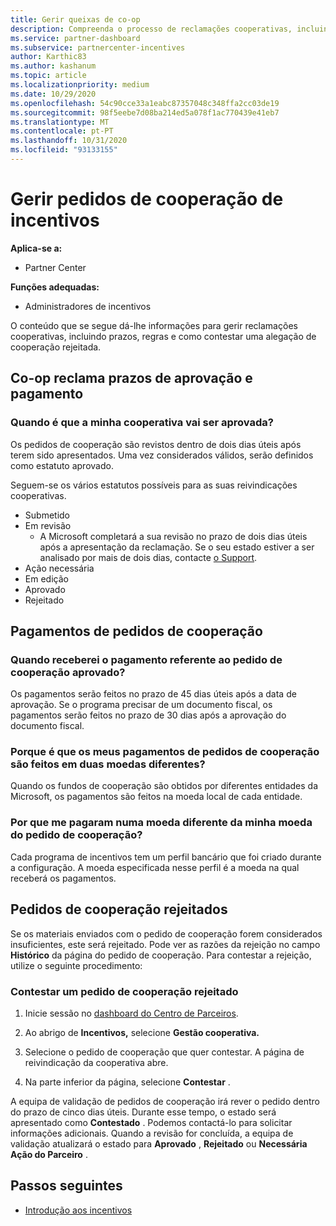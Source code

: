 ```yaml
---
title: Gerir queixas de co-op
description: Compreenda o processo de reclamações cooperativas, incluindo prazos, questões cambiais e como contestar um pedido de cooperação rejeitado.
ms.service: partner-dashboard
ms.subservice: partnercenter-incentives
author: Karthic83
ms.author: kashanum
ms.topic: article
ms.localizationpriority: medium
ms.date: 10/29/2020
ms.openlocfilehash: 54c90cce33a1eabc87357048c348ffa2cc03de19
ms.sourcegitcommit: 98f5eebe7d08ba214ed5a078f1ac770439e41eb7
ms.translationtype: MT
ms.contentlocale: pt-PT
ms.lasthandoff: 10/31/2020
ms.locfileid: "93133155"
---
```

# <a name="manage-incentives-co-op-claims"></a>Gerir pedidos de cooperação de incentivos

**Aplica-se a:**

- Partner Center

**Funções adequadas:**

- Administradores de incentivos

O conteúdo que se segue dá-lhe informações para gerir reclamações cooperativas, incluindo prazos, regras e como contestar uma alegação de cooperação rejeitada.

## <a name="co-op-claims-approval-and-payment-deadlines"></a>Co-op reclama prazos de aprovação e pagamento

### <a name="when-will-my-co-op-claim-be-approved"></a>Quando é que a minha cooperativa vai ser aprovada?

Os pedidos de cooperação são revistos dentro de dois dias úteis após terem sido apresentados. Uma vez considerados válidos, serão definidos como estatuto aprovado.  

Seguem-se os vários estatutos possíveis para as suas reivindicações cooperativas.

- Submetido
- Em revisão
  - A Microsoft completará a sua revisão no prazo de dois dias úteis após a apresentação da reclamação. Se o seu estado estiver a ser analisado por mais de dois dias, contacte [o Support](https://partner.microsoft.com/dashboard/support/incentives/servicerequests?category=incentives).
- Ação necessária
- Em edição
- Aprovado
- Rejeitado

## <a name="co-op-claim-payments"></a>Pagamentos de pedidos de cooperação

### <a name="when-will-i-get-the-payment-for-the-approved-co-op-claim"></a>Quando receberei o pagamento referente ao pedido de cooperação aprovado?

Os pagamentos serão feitos no prazo de 45 dias úteis após a data de aprovação. Se o programa precisar de um documento fiscal, os pagamentos serão feitos no prazo de 30 dias após a aprovação do documento fiscal.

### <a name="why-are-my-co-op-claim-payments-made-in-two-different-currencies"></a>Porque é que os meus pagamentos de pedidos de cooperação são feitos em duas moedas diferentes?

Quando os fundos de cooperação são obtidos por diferentes entidades da Microsoft, os pagamentos são feitos na moeda local de cada entidade.  

### <a name="why-was-i-paid-in-a-currency-other-than-my-co-op-claim-currency"></a>Por que me pagaram numa moeda diferente da minha moeda do pedido de cooperação?

Cada programa de incentivos tem um perfil bancário que foi criado durante a configuração. A moeda especificada nesse perfil é a moeda na qual receberá os pagamentos.

## <a name="rejected-co-op-claims"></a>Pedidos de cooperação rejeitados

Se os materiais enviados com o pedido de cooperação forem considerados insuficientes, este será rejeitado. Pode ver as razões da rejeição no campo **Histórico** da página do pedido de cooperação. Para contestar a rejeição, utilize o seguinte procedimento:

### <a name="dispute-a-rejected-co-op-claim"></a>Contestar um pedido de cooperação rejeitado

1. Inicie sessão no [dashboard do Centro de Parceiros](https://partner.microsoft.com/dashboard/).

2. Ao abrigo de **Incentivos,** selecione **Gestão cooperativa.**

3. Selecione o pedido de cooperação que quer contestar. A página de reivindicação da cooperativa abre.

4. Na parte inferior da página, selecione **Contestar** .

A equipa de validação de pedidos de cooperação irá rever o pedido dentro do prazo de cinco dias úteis. Durante esse tempo, o estado será apresentado como **Contestado** . Podemos contactá-lo para solicitar informações adicionais. Quando a revisão for concluída, a equipa de validação atualizará o estado para **Aprovado** , **Rejeitado** ou **Necessária Ação do Parceiro** .

## <a name="next-steps"></a>Passos seguintes

- [Introdução aos incentivos](incentives-get-started-intro.md)
